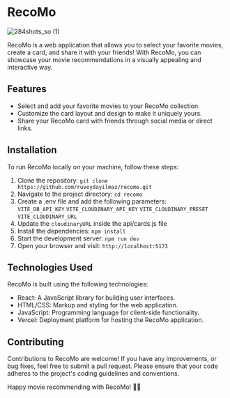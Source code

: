 # RecoMo
![284shots_so (1)](https://github.com/ruveydayilmaz/recomo/assets/74985368/f6e278a6-7f23-4f70-a444-64d0d712e1dc)


RecoMo is a web application that allows you to select your favorite movies, create a card, and share it with your friends! With RecoMo, you can showcase your movie recommendations in a visually appealing and interactive way.

## Features

- Select and add your favorite movies to your RecoMo collection.
- Customize the card layout and design to make it uniquely yours.
- Share your RecoMo card with friends through social media or direct links.

## Installation

To run RecoMo locally on your machine, follow these steps:

1. Clone the repository: `git clone https://github.com/ruveydayilmaz/recomo.git`
2. Navigate to the project directory: `cd recomo`
3. Create a .env file and add the following parameters: <br/>
  `VITE_DB_API_KEY` `VITE_CLOUDINARY_API_KEY` `VITE_CLOUDINARY_PRESET` `VITE_CLOUDINARY_URL`
5. Update the `cloudinaryURL` inside the api/cards.js file
6. Install the dependencies: `npm install`
7. Start the development server: `npm run dev`
8. Open your browser and visit: `http://localhost:5173`

## Technologies Used

RecoMo is built using the following technologies:

- React: A JavaScript library for building user interfaces.
- HTML/CSS: Markup and styling for the web application.
- JavaScript: Programming language for client-side functionality.
- Vercel: Deployment platform for hosting the RecoMo application.

## Contributing

Contributions to RecoMo are welcome! If you have any improvements, or bug fixes, feel free to submit a pull request. Please ensure that your code adheres to the project's coding guidelines and conventions.

Happy movie recommending with RecoMo! 🎥🍿
